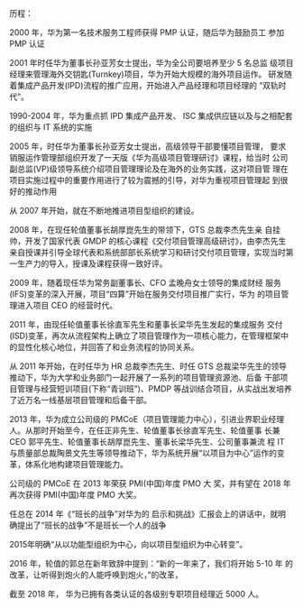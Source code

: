 历程：

2000 年，华为第一名技术服务工程师获得 PMP 认证，随后华为鼓励员工 参加 PMP 认证

2001 年时任华为董事长孙亚芳女士提出，华为全公司要培养至少 5 名总监 级项目经理来管理海外交钥匙(Turnkey)项目，华为开始大规模的海外项目运作。 研发随着集成产品开发(IPD)流程的推广应用，开始进入产品经理和项目经理的
“双轨时代”。

1990-2004 年，华为重点抓 IPD 集成产品开发、 ISC 集成供应链以及与之相配套的组织与 IT 系统的实施

2005 年，时任华为董事长孙亚芳女士提出，高级领导干部要懂项目管理，
要求销服运作管理部组织开发了一天版《华为高级项目管理研讨》课程，给当时 公司副总监(VP)级领导系统介绍项目管理理论及在海外的业务实践，这对项目管
理在项目实施过程中的重要作用进行了较为震撼的引导，对华为重视项目管理起
到很好的推动作用

从 2007 年开始，就在不断地推进项目型组织的建设。

2008 年，在现任轮值董事长胡厚崑先生的带领下，GTS 总裁李杰先生亲 自挂帅，开发了国家代表 GMDP 的核心课程《交付项目管理高级研讨》，由李杰先生亲自授课并引导全球代表和系统部部长系统学习和研讨交付项目管理，实现当时第一生产力的导入，授课及课程获得一致好评。

2009 年，随着现任华为常务副董事长、CFO 孟晚舟女士领导的集成财经 服务(IFS)变革的深入开展，项目“四算”开始在服务交付项目推广实行，华为 的项目管理进入项目 CEO 的经营时代。

2011 年，由现任轮值董事长徐直军先生和董事长梁华先生发起的集成服务 交付(ISD)变革，再次从流程架构上确立了项目管理作为一项核心能力，在管理框架中的显性化核心地位，并回答了和业务流程的协同关系。

从 2011 年开始，在时任华为 HR 总裁李杰先生、时任 GTS 总裁梁华先生的领导推动下，华为大学和业务部门一起开展了一系列的项目管理资源池、后备 干部项目管理与经营短训项目(下称“青训班”)、PMDP 等战训结合项目，从实战出发培养了近万名一线基层项目管理和后备干部。

2013 年，华为成立公司级的 PMCoE（项目管理能力中心），引进业界职业经理人。从那时开始至今，在任正非先生、轮值董事长徐直军先生、轮值董事 长兼 CEO 郭平先生、轮值董事长胡厚崑先生、董事长梁华先生、公司董事兼流 程 IT 与质量部总裁陶景文先生等领导推动下，华为系统开展“以项目为中心”运作的变革，体系化地构建项目管理能力。

公司级的 PMCoE 在 2013 年荣获 PMI(中国)年度 PMO 大 奖，并有望在 2018 年再次获得 PMI(中国)年度 PMO 大奖。

任总在 2014 年《“班长的战争”对华为的 启示和挑战》汇报会上的讲话中，就明确提出了“班长的战争”不是班长一个人的战争

2015年明确“从以功能型组织为中心，向以项目型组织为中心转变”。 

2016 年，轮值的郭总在新年致辞中提到：“新的一年来了，我们将开始 5-10 年 的改革，让听得到炮火的人能呼唤到炮火，”的改革，

截至 2018 年， 华为已拥有各类认证的各级别专职项目经理近 5000 人。